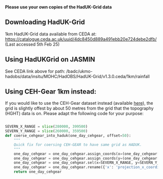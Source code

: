 **Please use your own copies of the HadUK-Grid data**
## Downloading HadUK-Grid
1km HadUK-Grid data available from CEDA at: https://catalogue.ceda.ac.uk/uuid/4dc8450d889a491ebb20e724debe2dfb/ (Last accessed 5th Feb 25)

## Using HadUKGrid on JASMIN
See CEDA link above for path: /badc/ukmo-hadobs/data/insitu/MOHC/HadOBS/HadUK-Grid/v1.3.0.ceda/1km/rainfall

## Using CEH-Gear 1km instead:
If you would like to use the CEH-Gear dataset instead (available [here](https://catalogue.ceh.ac.uk/documents/dbf13dd5-90cd-457a-a986-f2f9dd97e93c)), the grid is slightly offest by about 50 metres from the grid that the topography (HGHT) data is on. Please adapt the following code for your purpose:
```python

SEVERN_X_RANGE = slice(280000, 399500)
SEVERN_Y_RANGE = slice(260000, 359500)
def coerse_cehgear_into_haduk(one_day_cehgear, offset=50):
    """
    Quick fix for coersing CEH-GEAR to have same grid as HADUK.
    """
    one_day_cehgear = one_day_cehgear.assign_coords(x=(one_day_cehgear['x'] + offset))
    one_day_cehgear = one_day_cehgear.assign_coords(y=(one_day_cehgear['y'] + offset))
    one_day_cehgear = one_day_cehgear.sel(x=SEVERN_X_RANGE, y=SEVERN_Y_RANGE)
    one_day_cehgear = one_day_cehgear.rename({'x': 'projection_x_coordinate', 'y': 'projection_y_coordinate'})
    return one_day_cehgear

```